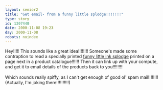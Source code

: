 ```yaml
---
layout: senior2
title: "Get email- from a funny little splodge!!!!!!!"
type: story
id: 1307440
date: 2000-11-08 19:23
day: 2000-11-08
robots: noindex
---
```

Hey!!!!! This sounds like a great idea!!!!!!!! Someone's made some contraption to read a specially printed <a href="http://www.findthedot.com/">funny little ink splodge</a> printed on a page next in a product catalogue!!!!!! Then it can link up with your compute, and get it to email details of the products back to you!!!!!!!!<br/> <br/>Which sounds really spiffy, as I can't get enough of good ol' spam mail!!!!!!!! (Actually, I'm joking there!!!!!!!!!!)
